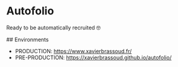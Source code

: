# Autofolio

Ready to be automatically recruited 🤓

## Environments

* PRODUCTION: https://www.xavierbrassoud.fr/
* PRE-PRODUCTION: https://xavierbrassoud.github.io/autofolio/